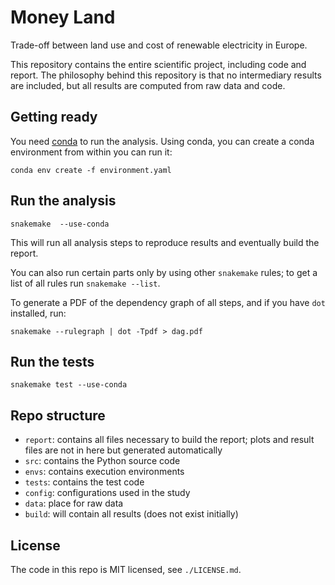 # Money Land

Trade-off between land use and cost of renewable electricity in Europe.

This repository contains the entire scientific project, including code and report. The philosophy behind this repository is that no intermediary results are included, but all results are computed from raw data and code.

## Getting ready

You need [conda](https://conda.io/docs/index.html) to run the analysis. Using conda, you can create a conda environment from within you can run it:

    conda env create -f environment.yaml

## Run the analysis

    snakemake  --use-conda

This will run all analysis steps to reproduce results and eventually build the report.

You can also run certain parts only by using other `snakemake` rules; to get a list of all rules run `snakemake --list`.

To generate a PDF of the dependency graph of all steps, and if you have `dot` installed, run:

    snakemake --rulegraph | dot -Tpdf > dag.pdf

## Run the tests

    snakemake test --use-conda

## Repo structure

* `report`: contains all files necessary to build the report; plots and result files are not in here but generated automatically
* `src`: contains the Python source code
* `envs`: contains execution environments
* `tests`: contains the test code
* `config`: configurations used in the study
* `data`: place for raw data
* `build`: will contain all results (does not exist initially)

## License

The code in this repo is MIT licensed, see `./LICENSE.md`.
